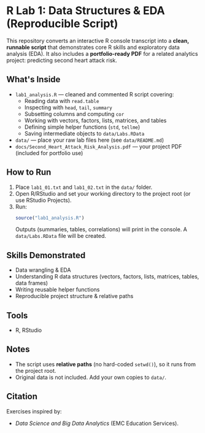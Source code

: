 # R Lab 1: Data Structures & EDA (Reproducible Script)

This repository converts an interactive R console transcript into a **clean, runnable script** that demonstrates core R skills and exploratory data analysis (EDA).
It also includes a **portfolio-ready PDF** for a related analytics project: predicting second heart attack risk.

## What's Inside
- `lab1_analysis.R` — cleaned and commented R script covering:
  - Reading data with `read.table`
  - Inspecting with `head`, `tail`, `summary`
  - Subsetting columns and computing `cor`
  - Working with vectors, factors, lists, matrices, and tables
  - Defining simple helper functions (`std`, `tellme`)
  - Saving intermediate objects to `data/Labs.RData`
- `data/` — place your raw lab files here (see `data/README.md`)
- `docs/Second_Heart_Attack_Risk_Analysis.pdf` — your project PDF (included for portfolio use)

## How to Run
1. Place `lab1_01.txt` and `lab1_02.txt` in the `data/` folder.
2. Open R/RStudio and set your working directory to the project root (or use RStudio Projects).
3. Run:
   ```r
   source("lab1_analysis.R")
   ```
   Outputs (summaries, tables, correlations) will print in the console. A `data/Labs.RData` file will be created.

## Skills Demonstrated
- Data wrangling & EDA
- Understanding R data structures (vectors, factors, lists, matrices, tables, data frames)
- Writing reusable helper functions
- Reproducible project structure & relative paths

## Tools
- R, RStudio

## Notes
- The script uses **relative paths** (no hard-coded `setwd()`), so it runs from the project root.
- Original data is not included. Add your own copies to `data/`.

## Citation
Exercises inspired by:
- *Data Science and Big Data Analytics* (EMC Education Services).